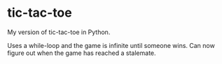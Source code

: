 # tic-tac-toe
My version of tic-tac-toe in Python.

Uses a while-loop and the game is infinite until someone wins. Can now figure out when the game has reached a stalemate.
